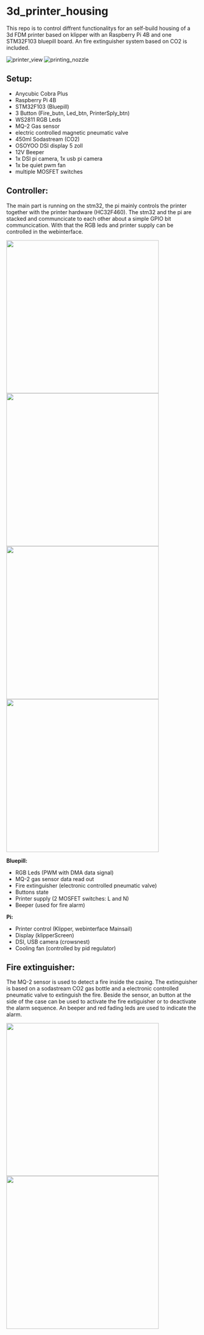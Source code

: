 # 3d_printer_housing
This repo is to control diffrent functionalitys for an self-build housing of a 3d FDM printer based on klipper with an Raspberry Pi 4B and one STM32F103 bluepill board. An fire extinguisher system based on CO2 is included.

![printer_view](https://github.com/LuDeutri/3d_printer_housing/assets/56504337/b51a1fef-8035-451d-b42c-b65f21fda6cf)
![printing_nozzle](https://github.com/LuDeutri/3d_printer_housing/assets/56504337/521e05f5-b340-4939-a73a-2c0d5451e58d)

## Setup:
- Anycubic Cobra Plus
- Raspberry Pi 4B
- STM32F103 (Bluepill)
- 3 Button (Fire_butn, Led_btn, PrinterSply_btn)
- WS2811 RGB Leds
- MQ-2 Gas sensor
- electric controlled magnetic pneumatic valve
- 450ml Sodastream (CO2)
- OSOYOO DSI display 5 zoll
- 12V Beeper
- 1x DSI pi camera, 1x usb pi camera
- 1x be quiet pwm fan
- multiple MOSFET switches

## Controller:
The main part is running on the stm32, the pi mainly controls the printer together with the printer hardware (HC32F460).
The stm32 and the pi are stacked and communcicate to each other about a simple GPIO bit communcication. With that the RGB leds and printer supply can be controlled in the webinterface.

<img src="https://github.com/LuDeutri/3d_printer_housing/assets/56504337/8811c318-8b6d-4fd3-884b-74065f6b2175" width=400 height=400>  <img src="https://github.com/LuDeutri/3d_printer_housing/assets/56504337/11fcde93-7293-454f-b73f-eda6e998e272" width=400 height=400>
<img src="https://github.com/LuDeutri/3d_printer_housing/assets/56504337/031cb212-3798-4427-9629-acbafadf9874" width=400 height=400> <img src="https://github.com/LuDeutri/3d_printer_housing/assets/56504337/9b283681-30cc-4830-abf1-0b014e9d6540" width=400 height=400>

**Bluepill:**
- RGB Leds (PWM with DMA data signal)
- MQ-2 gas sensor data read out
- Fire extinguisher (electronic controlled pneumatic valve)
- Buttons state
- Printer supply (2 MOSFET switches: L and N)
- Beeper (used for fire alarm)

**Pi:**
- Printer control (Klipper, webinterface Mainsail)
- Display (klipperScreen)
- DSI, USB camera (crowsnest)
- Cooling fan (controlled by pid regulator)


## Fire extinguisher:
The MQ-2 sensor is used to detect a fire inside the casing. The extinguisher is based on a sodastream CO2 gas bottle and a electronic controlled pneumatic valve to extinguish the fire.
Beside the sensor, an button at the side of the case can be used to activate the fire extiguisher or to deactivate the alarm sequence. An beeper and red fading leds are used to indicate the alarm.

<img src="https://github.com/LuDeutri/3d_printer_housing/assets/56504337/c0c3d8df-2594-4686-ada3-b9922420f164" width=400 height=400>
<img src="https://github.com/LuDeutri/3d_printer_housing/assets/56504337/306debc8-372d-4306-9df9-7ea39422a4a8" width=400 height=400>

